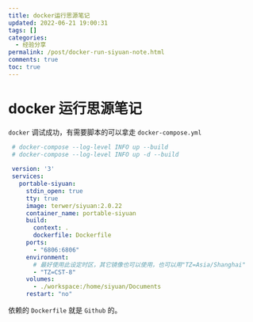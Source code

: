```yaml
---
title: docker运行思源笔记
updated: 2022-06-21 19:00:31
tags: []
categories:
  - 经验分享
permalink: /post/docker-run-siyuan-note.html
comments: true
toc: true
---
```

# docker 运行思源笔记

`docker` 调试成功，有需要脚本的可以拿走 `docker-compose.yml`

```yml
 # docker-compose --log-level INFO up --build
 # docker-compose --log-level INFO up -d --build
 
 version: '3'
 services:
   portable-siyuan:
     stdin_open: true
     tty: true
     image: terwer/siyuan:2.0.22
     container_name: portable-siyuan
     build:
       context: .
       dockerfile: Dockerfile
     ports:
       - "6806:6806"
     environment:
       # 最好使用此设定时区，其它镜像也可以使用，也可以用"TZ=Asia/Shanghai"
       - "TZ=CST-8"
     volumes:
       - ./workspace:/home/siyuan/Documents
     restart: "no"
```

依赖的 `Dockerfile` 就是 `Github` 的。
